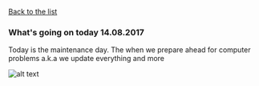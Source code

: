 [Back to the list](..)

### What's going on today 14.08.2017

Today is the maintenance day. The when we prepare ahead for computer problems a.k.a we update everything and more

![alt text](images/thebridge.jpg "Bridge to nowhere")
